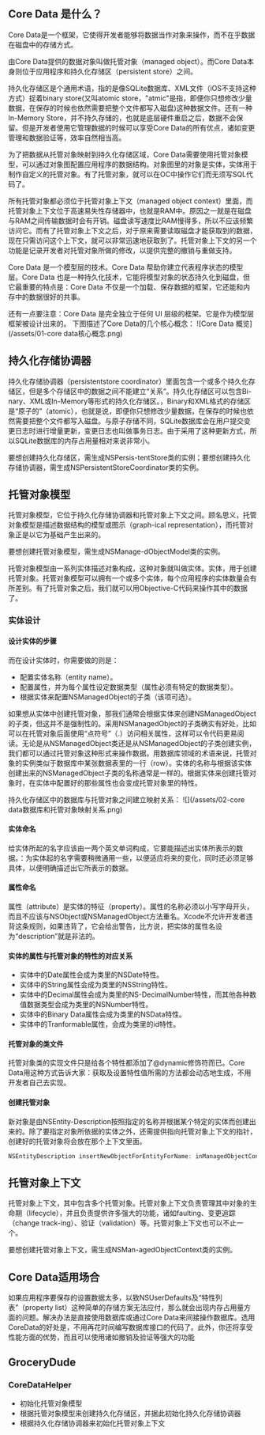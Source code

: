 ## Core Data 是什么？

Core Data是一个框架，它使得开发者能够将数据当作对象来操作，而不在乎数据在磁盘中的存储方式。

由Core Data提供的数据对象叫做托管对象（managed object）。而Core Data本身则位于应用程序和持久化存储区（persistent store）之间。

持久化存储区是个通用术语，指的是像SQLite数据库、XML文件（iOS不支持这种方式）捉着binary store(又叫atomic store，"atmic"是指，即便你只想修改少量数据，在保存的时候也依然需要把整个文件都写入磁盘)这种数据文件。还有一种In-Memory Store，并不持久存储的，也就是底层硬件重启之后，数据不会保留。但是开发者使用它管理数据的时候可以享受Core Data的所有优点，诸如变更管理和数据验证等，效率自然相当高。

为了把数据从托管对象映射到持久化存储区域，Core Data需要使用托管对象模型，可以通过对象图配置应用程序的数据结构。对象图里的对象是实体，实体用于制作自定义的托管对象。有了托管对象，就可以在OC中操作它们而无须写SQL代码了。

所有托管对象都必须位于托管对象上下文（managed object context）里面，而托管对象上下文位于高速易失性存储器中，也就是RAM中。原因之一就是在磁盘与RAM之间传输数据时会有开销。磁盘读写速度比RAM慢得多，所以不应该频繁访问它。而有了托管对象上下文之后，对于原来需要读取磁盘才能获取到的数据，现在只需访问这个上下文，就可以非常迅速地获取到了。托管对象上下文的另一个功能是记录开发者对托管对象所做的修改，以提供完整的撤销与重做支持。

Core Data 是一个模型层的技术。Core Data 帮助你建立代表程序状态的模型层。Core Data 也是一种持久化技术，它能将模型对象的状态持久化到磁盘，但它最重要的特点是：Core Data 不仅是一个加载、保存数据的框架，它还能和内存中的数据很好的共事。

还有一点要注意：Core Data 是完全独立于任何 UI 层级的框架。它是作为模型层框架被设计出来的。
下图描述了Core Data的几个核心概念：
![Core Data 概览](/assets/01-core data核心概念.png)

## 持久化存储协调器
持久化存储协调器（persistentstore coordinator）里面包含一个或多个持久化存储区，但是多个存储区中的数据之间不能建立“关系”。持久化存储区可以包含Bi-nary、XML或In-Memory等形式的持久化存储区。，Binary和XML格式的存储区是“原子的”（atomic），也就是说，即便你只想修改少量数据，在保存的时候也依然需要把整个文件都写入磁盘。与原子存储不同，SQLite数据库会在用户提交变更日志时进行增量更新，变更日志也叫做事务日志。由于采用了这种更新方式，所以SQLite数据库的内存占用量相对来说非常小。

要想创建持久化存储区，需生成NSPersis-tentStore类的实例；要想创建持久化存储协调器，需生成NSPersistentStoreCoordinator类的实例。

## 托管对象模型
托管对象模型，它位于持久化存储协调器和托管对象上下文之间。顾名思义，托管对象模型是描述数据结构的模型或图示（graph-ical representation），而托管对象正是以它为基础产生出来的。

要想创建托管对象模型，需生成NSManage-dObjectModel类的实例。

托管对象模型由一系列实体描述对象构成，这种对象就叫做实体。实体，用于创建托管对象。托管对象模型可以拥有一个或多个实体，每个应用程序的实体数量会有所差别。有了托管对象之后，我们就可以用Objective-C代码来操作其中的数据了。

### 实体设计 

#### 设计实体的步骤
而在设计实体时，你需要做的则是：
* 配置实体名称（entity name）。
* 配置属性，并为每个属性设定数据类型（属性必须有特定的数据类型）。
* 根据实体来配置NSManagedObject的子类（该项可选）。

如果想从实体中创建托管对象，那我们通常会根据实体来创建NSManagedObject的子类，但这并不是强制性的。采用NSManagedObject的子类确实有好处，比如可以在托管对象后面使用“点符号”（.）访问相关属性，这样可以令代码更易阅读。无论是从NSManagedObject类还是从NSManagedObject的子类创建实例，我们都可以通过托管对象这种形式来操作数据。用数据库领域的术语来说，托管对象的实例类似于数据库中某张数据表里的一行（row）。实体的名称与根据该实体创建出来的NSManagedObject子类的名称通常是一样的。根据实体来创建托管对象时，在实体中配置好的那些属性也会变成托管对象里的特性。

持久化存储区中的数据库与托管对象之间建立映射关系：
![](/assets/02-core data数据库和托管对象映射关系.png)

#### 实体命名
给实体所起的名字应该由一两个英文单词构成，它要能描述出实体所表示的数据。：为实体起的名字需要稍微通用一些，以便适应将来的变化，同时还必须足够具体，以便明确描述出它所表示的数据。

#### 属性命名
属性（attribute）是实体的特征（property）。属性的名称必须以小写字母开头，而且不应该与NSObject或NSManagedObject方法重名。Xcode不允许开发者违背这条规则，如果违背了，它会给出警告，比方说，把实体的属性名设为“description”就是非法的。

#### 实体的属性与托管对象的特性的对应关系
* 实体中的Date属性会成为类里的NSDate特性。
* 实体中的String属性会成为类里的NSString特性。
* 实体中的Decimal属性会成为类里的NS-DecimalNumber特性，而其他各种数值数据类型会成为类里的NSNumber特性。
* 实体中的Binary Data属性会成为类里的NSData特性。
* 实体中的Tranformable属性，会成为类里的id特性。

#### 托管对象的类文件
托管对象类的实现文件只是给各个特性都添加了@dynamic修饰符而已。Core Data用这种方式告诉大家：获取及设置特性值所需的方法都会动态地生成，不用开发者自己去实现。

#### 创建托管对象
新对象是由NSEntity-Description按照指定的名称并根据某个特定的实体而创建出来的。除了要指定对象所依据的实体之外，还需提供指向托管对象上下文的指针，创建好的托管对象将会放在那个上下文里面。

```objective-c
NSEntityDescription insertNewObjectForEntityForName: inManagedObjectContext:
```



## 托管对象上下文
托管对象上下文，其中包含多个托管对象。托管对象上下文负责管理其中对象的生命期（lifecycle），并且负责提供许多强大的功能，诸如faulting、变更追踪（change track-ing）、验证（validation）等。托管对象上下文也可以不止一个。

要想创建托管对象上下文，需生成NSMan-agedObjectContext类的实例。


## Core Data适用场合
如果应用程序要保存的设置数据太多，以致NSUserDefaults及“特性列表”（property list）这种简单的存储方案无法应付，那么就会出现内存占用量方面的问题。解决办法是直接使用数据库或通过Core Data来间接操作数据库。选用CoreData的好处是，不用再花时间编写数据库接口的代码了。此外，你还将享受性能方面的优势，而且可以使用诸如撤销及验证等强大的功能

## GroceryDude
### CoreDataHelper
* 初始化托管对象模型
* 根据托管对象模型来创建持久化存储区，并据此初始化持久化存储协调器
* 根据持久化存储协调器来初始化托管对象上下文
